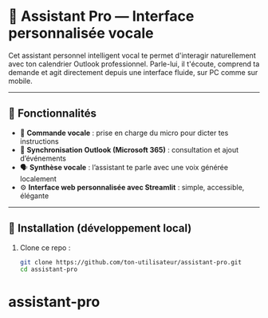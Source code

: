 # 🤖 Assistant Pro — Interface personnalisée vocale

Cet assistant personnel intelligent vocal te permet d'interagir naturellement avec ton calendrier Outlook professionnel. Parle-lui, il t'écoute, comprend ta demande et agit directement depuis une interface fluide, sur PC comme sur mobile.

---

## 🚀 Fonctionnalités

- 🎤 **Commande vocale** : prise en charge du micro pour dicter tes instructions
- 📅 **Synchronisation Outlook (Microsoft 365)** : consultation et ajout d’événements
- 🗣️ **Synthèse vocale** : l’assistant te parle avec une voix générée localement
- ⚙️ **Interface web personnalisée avec Streamlit** : simple, accessible, élégante

---

## 🔧 Installation (développement local)

1. Clone ce repo :
   ```bash
   git clone https://github.com/ton-utilisateur/assistant-pro.git
   cd assistant-pro
# assistant-pro
